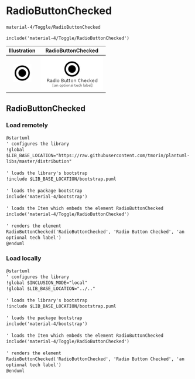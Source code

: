# RadioButtonChecked


```text
material-4/Toggle/RadioButtonChecked
```

```text
include('material-4/Toggle/RadioButtonChecked')
```



| Illustration | RadioButtonChecked |
| :---: | :---: |
| ![illustration for Illustration](../../material-4/Toggle/RadioButtonChecked.png) | ![illustration for RadioButtonChecked](../../material-4/Toggle/RadioButtonChecked.Local.png) |




## RadioButtonChecked

### Load remotely
```plantuml
@startuml
' configures the library
!global $LIB_BASE_LOCATION="https://raw.githubusercontent.com/tmorin/plantuml-libs/master/distribution"

' loads the library's bootstrap
!include $LIB_BASE_LOCATION/bootstrap.puml

' loads the package bootstrap
include('material-4/bootstrap')

' loads the Item which embeds the element RadioButtonChecked
include('material-4/Toggle/RadioButtonChecked')

' renders the element
RadioButtonChecked('RadioButtonChecked', 'Radio Button Checked', 'an optional tech label')
@enduml
```

### Load locally
```plantuml
@startuml
' configures the library
!global $INCLUSION_MODE="local"
!global $LIB_BASE_LOCATION="../.."

' loads the library's bootstrap
!include $LIB_BASE_LOCATION/bootstrap.puml

' loads the package bootstrap
include('material-4/bootstrap')

' loads the Item which embeds the element RadioButtonChecked
include('material-4/Toggle/RadioButtonChecked')

' renders the element
RadioButtonChecked('RadioButtonChecked', 'Radio Button Checked', 'an optional tech label')
@enduml
```

